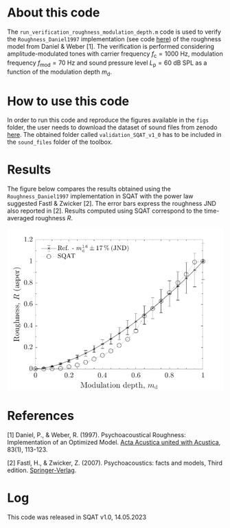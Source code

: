 # About this code 
The `run_verification_roughness_modulation_depth.m` code is used to verify the `Roughness_Daniel1997` implementation (see code [here](../../../psychoacoustic_metrics/Roughness_Daniel1997/Roughness_Daniel1997.m)) of the roughness model from Daniel & Weber [1]. The verification is performed considering amplitude-modulated tones with carrier frequency $f_{\mathrm{c}}=1000~\mathrm{Hz}$, modulation frequency $f_{\mathrm{mod}}=70~\mathrm{Hz}$ and sound pressure level $L_{\mathrm{p}}=60~\mathrm{dB}~\mathrm{SPL}$ as a function of the modulation depth $m_{\mathrm{d}}$.  

# How to use this code
In order to run this code and reproduce the figures available in the `figs` folder, the user needs to download the dataset of sound files from zenodo <a href="https://doi.org/10.5281/zenodo.7933206" target="_blank">here</a>. The obtained folder called `validation_SQAT_v1_0` has to be included in the `sound_files` folder of the toolbox. 

# Results
The figure below compares the results obtained using the `Roughness_Daniel1997` implementation in SQAT with the power law suggested Fastl & Zwicker [2]. The error bars express the roughness JND also reported in [2]. Results computed using SQAT correspond to the time-averaged roughness $R$.   

![](figs/verification_roughness_dependence_md.png)   

# References
[1] Daniel, P., & Weber, R. (1997). Psychoacoustical Roughness: Implementation of an Optimized Model. [Acta Acustica united with Acustica](https://www.ingentaconnect.com/content/dav/aaua/1997/00000083/00000001/art00020), 83(1), 113-123.

[2] Fastl, H., & Zwicker, Z. (2007). Psychoacoustics: facts and models, Third edition. [Springer-Verlag](https://doi.org/10.1007/978-3-540-68888-4).

# Log
This code was released in SQAT v1.0, 14.05.2023

